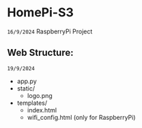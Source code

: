 # HomePi-S3
`16/9/2024`
RaspberryPi Project

## Web Structure:
`19/9/2024`
- app.py
- static/
    - logo.png
- templates/
    - index.html
    - wifi_config.html (only for RaspberryPi)